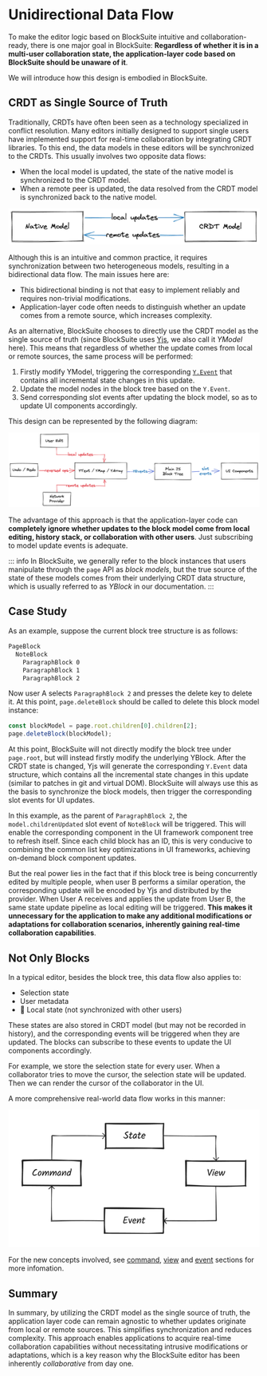 # Unidirectional Data Flow

To make the editor logic based on BlockSuite intuitive and collaboration-ready, there is one major goal in BlockSuite: **Regardless of whether it is in a multi-user collaboration state, the application-layer code based on BlockSuite should be unaware of it**.

We will introduce how this design is embodied in BlockSuite.

## CRDT as Single Source of Truth

Traditionally, CRDTs have often been seen as a technology specialized in conflict resolution. Many editors initially designed to support single users have implemented support for real-time collaboration by integrating CRDT libraries. To this end, the data models in these editors will be synchronized to the CRDTs. This usually involves two opposite data flows:

- When the local model is updated, the state of the native model is synchronized to the CRDT model.
- When a remote peer is updated, the data resolved from the CRDT model is synchronized back to the native model.

![bidirectional-data-flow](./images/bidirectional-data-flow.png)

Although this is an intuitive and common practice, it requires synchronization between two heterogeneous models, resulting in a bidirectional data flow. The main issues here are:

- This bidirectional binding is not that easy to implement reliably and requires non-trivial modifications.
- Application-layer code often needs to distinguish whether an update comes from a remote source, which increases complexity.

As an alternative, BlockSuite chooses to directly use the CRDT model as the single source of truth (since BlockSuite uses [Yjs](https://github.com/yjs/yjs), we also call it _YModel_ here). This means that regardless of whether the update comes from local or remote sources, the same process will be performed:

1. Firstly modify YModel, triggering the corresponding [`Y.Event`](https://docs.yjs.dev/api/y.event) that contains all incremental state changes in this update.
2. Update the model nodes in the block tree based on the `Y.Event`.
3. Send corresponding slot events after updating the block model, so as to update UI components accordingly.

This design can be represented by the following diagram:

![unidirectional-data-flow](./images/unidirectional-data-flow.png)

The advantage of this approach is that the application-layer code can **completely ignore whether updates to the block model come from local editing, history stack, or collaboration with other users**. Just subscribing to model update events is adequate.

::: info
In BlockSuite, we generally refer to the block instances that users manipulate through the `page` API as _block models_, but the true source of the state of these models comes from their underlying CRDT data structure, which is usually referred to as _YBlock_ in our documentation.
:::

## Case Study

As an example, suppose the current block tree structure is as follows:

```
PageBlock
  NoteBlock
    ParagraphBlock 0
    ParagraphBlock 1
    ParagraphBlock 2
```

Now user A selects `ParagraphBlock 2` and presses the delete key to delete it. At this point, `page.deleteBlock` should be called to delete this block model instance:

```ts
const blockModel = page.root.children[0].children[2];
page.deleteBlock(blockModel);
```

At this point, BlockSuite will not directly modify the block tree under `page.root`, but will instead firstly modify the underlying YBlock. After the CRDT state is changed, Yjs will generate the corresponding `Y.Event` data structure, which contains all the incremental state changes in this update (similar to patches in git and virtual DOM). BlockSuite will always use this as the basis to synchronize the block models, then trigger the corresponding slot events for UI updates.

In this example, as the parent of `ParagraphBlock 2`, the `model.childrenUpdated` slot event of `NoteBlock` will be triggered. This will enable the corresponding component in the UI framework component tree to refresh itself. Since each child block has an ID, this is very conducive to combining the common list key optimizations in UI frameworks, achieving on-demand block component updates.

But the real power lies in the fact that if this block tree is being concurrently edited by multiple people, when user B performs a similar operation, the corresponding update will be encoded by Yjs and distributed by the provider. When User A receives and applies the update from User B, the same state update pipeline as local editing will be triggered. **This makes it unnecessary for the application to make any additional modifications or adaptations for collaboration scenarios, inherently gaining real-time collaboration capabilities**.

## Not Only Blocks

In a typical editor, besides the block tree, this data flow also applies to:

- Selection state
- User metadata
- 🚧 Local state (not synchronized with other users)

These states are also stored in CRDT model (but may not be recorded in history), and the corresponding events will be triggered when they are updated. The blocks can subscribe to these events to update the UI components accordingly.

For example, we store the selection state for every user. When a collaborator tries to move the cursor, the selection state will be updated. Then we can render the cursor of the collaborator in the UI.

A more comprehensive real-world data flow works in this manner:

![block-std-data-flow](./images/block-std-data-flow.png)

For the new concepts involved, see [command](./command-api), [view](./block-view) and [event](./event-api) sections for more infomation.

## Summary

In summary, by utilizing the CRDT model as the single source of truth, the application layer code can remain agnostic to whether updates originate from local or remote sources. This simplifies synchronization and reduces complexity. This approach enables applications to acquire real-time collaboration capabilities without necessitating intrusive modifications or adaptations, which is a key reason why the BlockSuite editor has been inherently _collaborative_ from day one.
